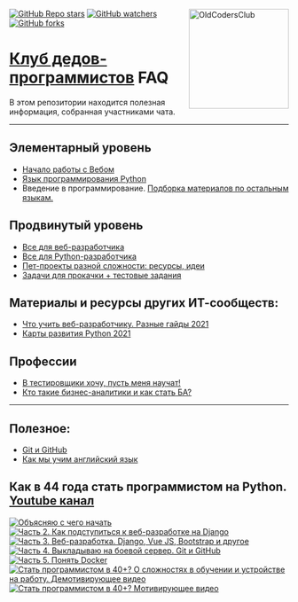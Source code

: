 [<img align='right' src="https://avatars.githubusercontent.com/u/92794071?s=200&v=4" width="180" alt="OldCodersClub">](https://github.com/OldCodersClub)


[<img alt="GitHub Repo stars" src="https://img.shields.io/github/stars/OldCodersClub/faq?logoColor=red&style=social">](https://github.com/OldCodersClub/faq/stargazers)
[<img alt="GitHub watchers" src="https://img.shields.io/github/watchers/OldCodersClub/faq?logoColor=red&style=social">](https://github.com/OldCodersClub/faq/watchers)
[<img alt="GitHub forks" src="https://img.shields.io/github/forks/OldCodersClub/faq?logoColor=red&style=social">](https://github.com/OldCodersClub/faq/network/members)


# [Клуб дедов-программистов](https://t.me/oldcodersclub) FAQ

В этом репозитории находится полезная информация, собранная участниками чата.

---

## Элементарный уровень

- [Начало работы с Вебом](faq/ELEMENTARY.md)
- [Язык программирования Python](faq/ELEMENTARY_python.md)
- Введение в программирование. [Подборка материалов по остальным языкам.](faq/courses.md)

## Продвинутый уровень

- [Все для веб-разработчика](faq/PRACTICAL_webdev.md)
- [Все для Python-разработчика](faq/PRACTICAL_python.md)
- [Пет-проекты разной сложности: ресурсы, идеи](faq/pets.md)
- [Задачи для прокачки + тестовые задания](faq/problems.md)

## Материалы и ресурсы других ИТ-сообществ:

- [Что учить веб-разработчику. Разные гайды 2021](faq/roadmaps_webdev.md)
- [Карты развития Python 2021](faq/roadmaps_python.md)

## Профессии

- [В тестировщики хочу, пусть меня научат!](faq/profession_tester.md)
- [Кто такие бизнес-аналитики и как стать БА?](https://www.thebagirl.com/kto-takie-biznes-analitiki-i-kak-stat-ba/?fbclid=IwAR2I52YZpqqMA8DvP5NGUr8tYx4nsSyMMf1e-CRvuEG1-j3BqONNpI-6_F4)

***
## Полезное:

- [Git и GitHub](faq/git_docs.md)
- [Как мы учим английский язык](faq/English.md)


## Как в 44 года стать программистом на Python. [Youtube канал](https://www.youtube.com/channel/UChbHeEGkYqM2b1HdAhf4y1g)

[![Объясняю с чего начать](http://img.youtube.com/vi/XThWZuEOCNE/0.jpg)](https://www.youtube.com/watch?v=XThWZuEOCNE)
[![Часть 2. Как подступиться к веб-разработке на Django](http://img.youtube.com/vi/kolUAlhu-ho/0.jpg)](https://www.youtube.com/watch?v=kolUAlhu-ho)
[![Часть 3. Веб-разработка. Django, Vue JS, Bootstrap и другое](http://img.youtube.com/vi/wxHLDV1fyZQ/0.jpg)](https://www.youtube.com/watch?v=wxHLDV1fyZQ)
[![Часть 4. Выкладываю на боевой сервер. Git и GitHub](http://img.youtube.com/vi/f2XRAU9GJM4/0.jpg)](https://www.youtube.com/watch?v=f2XRAU9GJM4)
[![Часть 5. Понять Docker](http://img.youtube.com/vi/jE4h1cHzHUw/0.jpg)](https://www.youtube.com/watch?v=jE4h1cHzHUw)
[![Стать программистом в 40+? О сложностях в обучении и устройстве на работу. Демотивирующее видео](http://img.youtube.com/vi/Rjnj_Qb6Pik/0.jpg)](https://www.youtube.com/watch?v=Rjnj_Qb6Pik)
[![Стать программистом в 40+? Мотивирующее видео](http://img.youtube.com/vi/VORpw9_t6-Y/0.jpg)](https://www.youtube.com/watch?v=VORpw9_t6-Y)
